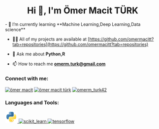 <h1 align="center">Hi 👋, I'm Ömer Macit TÜRK</h1>
- 🌱 I’m currently learning **Machine Learning,Deep Learning,Data science**

- 👨‍💻 All of my projects are available at [https://github.com/omermacitt?tab=repositories](https://github.com/omermacitt?tab=repositories)

- 💬 Ask me about **Python,R**

- 📫 How to reach me **omerm.turk@gmail.com**

<h3 align="left">Connect with me:</h3>
<p align="left">
<a href="https://linkedin.com/in/ömer macit" target="blank"><img align="center" src="https://raw.githubusercontent.com/rahuldkjain/github-profile-readme-generator/master/src/images/icons/Social/linked-in-alt.svg" alt="ömer macit" height="30" width="40" /></a>
<a href="https://fb.com/ömer macit türk" target="blank"><img align="center" src="https://raw.githubusercontent.com/rahuldkjain/github-profile-readme-generator/master/src/images/icons/Social/facebook.svg" alt="ömer macit türk" height="30" width="40" /></a>
<a href="https://www.hackerrank.com/omerm_turk42" target="blank"><img align="center" src="https://raw.githubusercontent.com/rahuldkjain/github-profile-readme-generator/master/src/images/icons/Social/hackerrank.svg" alt="omerm_turk42" height="30" width="40" /></a>
</p>

<h3 align="left">Languages and Tools:</h3>
<p align="left"> <a href="https://www.python.org" target="_blank"> <img src="https://raw.githubusercontent.com/devicons/devicon/master/icons/python/python-original.svg" alt="python" width="40" height="40"/> </a> <a href="https://scikit-learn.org/" target="_blank"> <img src="https://upload.wikimedia.org/wikipedia/commons/0/05/Scikit_learn_logo_small.svg" alt="scikit_learn" width="40" height="40"/> </a> <a href="https://www.tensorflow.org" target="_blank"> <img src="https://www.vectorlogo.zone/logos/tensorflow/tensorflow-icon.svg" alt="tensorflow" width="40" height="40"/> </a> </p>
